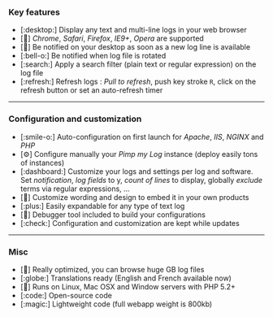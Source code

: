 ### Key features

- [:desktop:] Display any text and multi-line logs in your web browser
- [:compass:] *Chrome*, *Safari*, *Firefox*, *IE9+*, *Opera* are supported
- [:bell:] Be notified on your desktop as soon as a new log line is available
- [:bell-o:] Be notified when log file is rotated
- [:search:] Apply a search filter (plain text or regular expression) on the log file
- [:refresh:] Refresh logs : *Pull to refresh*, push key stroke `R`, click on the refresh button or set an auto-refresh timer

---

### Configuration and customization

- [:smile-o:] Auto-configuration on first launch for *Apache*, *IIS*, *NGINX* and *PHP*
- [:gear:] Configure manually your *Pimp my Log* instance (deploy easily tons of instances)
- [:dashboard:] Customize your logs and settings per log and software. Set *notification*, *log fields* to y, *count of lines* to display, globally *exclude* terms via regular expressions, ...
- [:gift:] Customize wording and design to embed it in your own products
- [:plus:] Easily expandable for any type of text log
- [:bug:] Debugger tool included to build your configurations
- [:check:] Configuration and customization are kept while updates

---

### Misc

- [:rocket:] Really optimized, you can browse huge GB log files
- [:globe:] Translations ready (English and French available now)
- [:apple:] Runs on Linux, Mac OSX and Window servers with PHP 5.2+
- [:code:] Open-source code
- [:magic:] Lightweight code (full webapp weight is 800kb)

